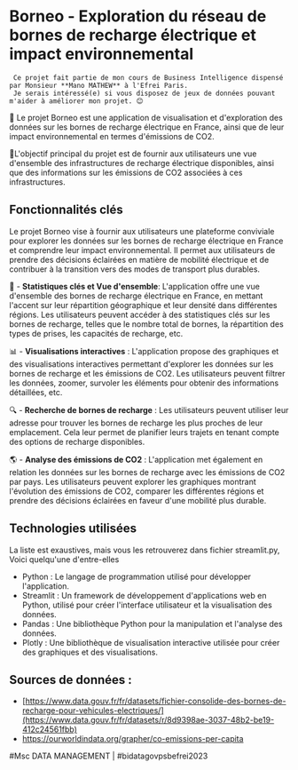 # Borneo - Exploration du réseau de bornes de recharge électrique et impact environnemental
     Ce projet fait partie de mon cours de Business Intelligence dispensé par Monsieur **Mano MATHEW** à l'Efrei Paris. 
     Je serais intéressé(e) si vous disposez de jeux de données pouvant m'aider à améliorer mon projet. 😊


📍 Le projet Borneo est une application de visualisation et d'exploration des données sur les bornes de recharge électrique en France, ainsi que de leur impact environnemental en termes d'émissions de CO2. 


🎯L'objectif principal du projet est de fournir aux utilisateurs une vue d'ensemble des infrastructures de recharge électrique disponibles, ainsi que des informations sur les émissions de CO2 associées à ces infrastructures.

## Fonctionnalités clés
Le projet Borneo vise à fournir aux utilisateurs une plateforme conviviale pour explorer les données sur les bornes de recharge électrique en France et comprendre leur impact environnemental. Il permet aux utilisateurs de prendre des décisions éclairées en matière de mobilité électrique et de contribuer à la transition vers des modes de transport plus durables.

🔭 - **Statistiques clés et Vue d'ensemble**: L'application offre une vue d'ensemble des bornes de recharge électrique en France, en mettant l'accent sur leur répartition géographique et leur densité dans différentes régions. Les utilisateurs peuvent accéder à des statistiques clés sur les bornes de recharge, telles que le nombre total de bornes, la répartition des types de prises, les capacités de recharge, etc.

📊 - **Visualisations interactives** : L'application propose des graphiques et des visualisations interactives permettant d'explorer les données sur les bornes de recharge et les émissions de CO2. Les utilisateurs peuvent filtrer les données, zoomer, survoler les éléments pour obtenir des informations détaillées, etc.

🔍 - **Recherche de bornes de recharge** : Les utilisateurs peuvent utiliser leur adresse pour trouver les bornes de recharge les plus proches de leur emplacement. Cela leur permet de planifier leurs trajets en tenant compte des options de recharge disponibles.

🌎 - **Analyse des émissions de CO2** : L'application met également en relation les données sur les bornes de recharge avec les émissions de CO2 par pays. Les utilisateurs peuvent explorer les graphiques montrant l'évolution des émissions de CO2, comparer les différentes régions et prendre des décisions éclairées en faveur d'une mobilité plus durable.

## Technologies utilisées
La liste est exaustives, mais vous les retrouverez dans fichier streamlit.py, Voici quelqu'une d'entre-elles
- Python : Le langage de programmation utilisé pour développer l'application.
- Streamlit : Un framework de développement d'applications web en Python, utilisé pour créer l'interface utilisateur et la visualisation des données.
- Pandas : Une bibliothèque Python pour la manipulation et l'analyse des données.
- Plotly : Une bibliothèque de visualisation interactive utilisée pour créer des graphiques et des visualisations.
## Sources de données :
  - [https://www.data.gouv.fr/fr/datasets/fichier-consolide-des-bornes-de-recharge-pour-vehicules-electriques/](https://www.data.gouv.fr/fr/datasets/r/8d9398ae-3037-48b2-be19-412c24561fbb)
  - https://ourworldindata.org/grapher/co-emissions-per-capita 


#Msc DATA MANAGEMENT | #bidatagovpsbefrei2023
